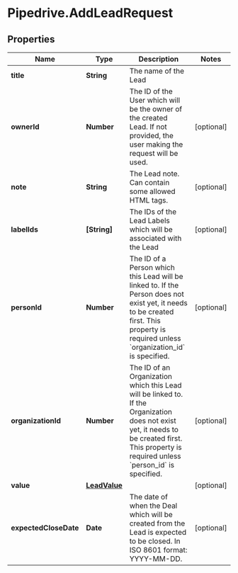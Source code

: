 # Pipedrive.AddLeadRequest

## Properties

Name | Type | Description | Notes
------------ | ------------- | ------------- | -------------
**title** | **String** | The name of the Lead | 
**ownerId** | **Number** | The ID of the User which will be the owner of the created Lead. If not provided, the user making the request will be used. | [optional] 
**note** | **String** | The Lead note. Can contain some allowed HTML tags. | [optional] 
**labelIds** | **[String]** | The IDs of the Lead Labels which will be associated with the Lead | [optional] 
**personId** | **Number** | The ID of a Person which this Lead will be linked to. If the Person does not exist yet, it needs to be created first. This property is required unless &#x60;organization_id&#x60; is specified. | [optional] 
**organizationId** | **Number** | The ID of an Organization which this Lead will be linked to. If the Organization does not exist yet, it needs to be created first. This property is required unless &#x60;person_id&#x60; is specified. | [optional] 
**value** | [**LeadValue**](LeadValue.md) |  | [optional] 
**expectedCloseDate** | **Date** | The date of when the Deal which will be created from the Lead is expected to be closed. In ISO 8601 format: YYYY-MM-DD. | [optional] 


